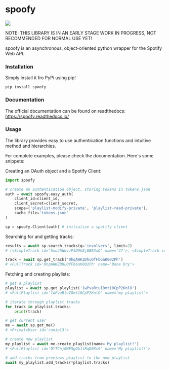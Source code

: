 # spoofy

![](https://readthedocs.org/projects/spoofy/badge/?version=latest)

NOTE: THIS LIBRARY IS IN AN EARLY STAGE WORK IN PROGRESS, NOT RECOMMENDED FOR NORMAL USE YET!

spoofy is an asynchronous, object-oriented python wrapper for the Spotify Web API.

### Installation
Simply install it fro PyPi using pip!
```
pip install spoofy
```

### Documentation

The official documentation can be found on readthedocs: https://spoofy.readthedocs.io/

### Usage

The library provides easy to use authentication functions and intuitive method and hierarchies.

For complete examples, please check the documentation. Here's some snippets:

Creating an OAuth object and a Spotify Client:
```py
import spoofy

# create an authentication object, storing tokens in tokens.json
auth = await spoofy.easy_auth(
    client_id=client_id,
    client_secret=client_secret,
    scope=('playlist-modify-private', 'playlist-read-private'),
    cache_file='tokens.json'
)

sp = spoofy.Client(auth) # initialize a spotify client
```

Searching for and getting tracks:
```py
results = await sp.search_tracks(q='involvers', limit=2)
# [<SimpleTrack id='5xoJhWwvzPJD9k8j8BE2xO' name='27'>, <SimpleTrack id='0WUTBejxPUhURFCFfSYbDc' name='Fighting My Fight'>]

track = await sp.get_track('0hqAWKZDhuOfFb6aK002Ph')
# <FullTrack id='0hqAWKZDhuOfFb6aK002Ph' name='Bone Dry'>
```

Fetching and creating playlists:
```py
# get a playlist
playlist = await sp.get_playlist('1wPvaRtuI8mt10CpP2KnlO')
# <FullPlaylist id='1wPvaRtuI8mt10CpP2KnlO' name='my playlist'>

# iterate through playlist tracks
for track in playlist.tracks:
    print(track)

# get current user
me = await sp.get_me()
# <PrivateUser id='runie13'>

# create new playlist
my_playlist = await me.create_playlist(name='My playlist!')
# <FullPlaylist id='0YTCnj0WE5gGb1lRqD6Ks9' name='My playlist!'>

# add tracks from previews playlist to the new playlist
await my_playlist.add_tracks(*playlist.tracks)
```